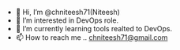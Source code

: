 - 👋 Hi, I’m @chniteesh71(Niteesh)
- 👀 I’m interested in DevOps role.
- 🌱 I’m currently learning tools realted to DevOps.
- 📫 How to reach me .. chniteesh71@gmail.com

<!---
chniteesh71/chniteesh71 is a ✨ special ✨ repository because its `README.md` (this file) appears on your GitHub profile.
You can click the Preview link to take a look at your changes.
--->
